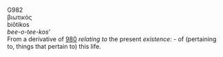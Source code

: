 G982  
βιωτικός  
biōtikos  
*bee-o-tee-kos‘*  
From a derivative of [980](g0980) *relating* *to* the present
*existence:* - of (pertaining to, things that pertain to) this life.  
